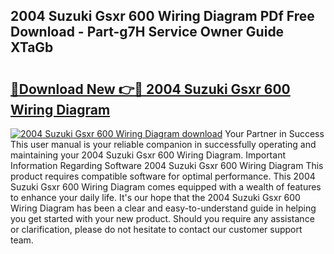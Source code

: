 ## 2004 Suzuki Gsxr 600 Wiring Diagram PDf Free Download - Part-g7H Service Owner Guide XTaGb

# <h2><a href="http://dfmz7rw.blite.top/?on=2004+Suzuki+Gsxr+600+Wiring+Diagram">🔗Download New 👉🔴 2004 Suzuki Gsxr 600 Wiring Diagram</a></h2>

[![2004 Suzuki Gsxr 600 Wiring Diagram download](https://i.imgur.com/lujVjoI.png)](http://dfmz7rw.blite.top/?on=2004+Suzuki+Gsxr+600+Wiring+Diagram)
Your Partner in Success This user manual is your reliable companion in successfully operating and maintaining your 2004 Suzuki Gsxr 600 Wiring Diagram. Important Information Regarding Software 2004 Suzuki Gsxr 600 Wiring Diagram This product requires compatible software for optimal performance. This 2004 Suzuki Gsxr 600 Wiring Diagram comes equipped with a wealth of features to enhance your daily life. It's our hope that the 2004 Suzuki Gsxr 600 Wiring Diagram has been a clear and easy-to-understand guide in helping you get started with your new product. Should you require any assistance or clarification, please do not hesitate to contact our customer support team.
